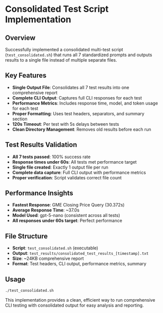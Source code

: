 # Consolidated Test Script Implementation

## Overview
Successfully implemented a consolidated multi-test script (`test_consolidated.sh`) that runs all 7 standardized prompts and outputs results to a single file instead of multiple separate files.

## Key Features
- **Single Output File**: Consolidates all 7 test results into one comprehensive report
- **Complete CLI Output**: Captures full CLI responses for each test
- **Performance Metrics**: Includes response time, model, and token usage for each test
- **Proper Formatting**: Uses test headers, separators, and summary section
- **120s Timeout**: Per test with 5s delays between tests
- **Clean Directory Management**: Removes old results before each run

## Test Results Validation
- **All 7 tests passed**: 100% success rate
- **Response times under 60s**: All tests met performance target
- **Single file created**: Exactly 1 output file per run
- **Complete data capture**: Full CLI output with performance metrics
- **Proper verification**: Script validates correct file count

## Performance Insights
- **Fastest Response**: GME Closing Price Query (30.372s)
- **Average Response Time**: ~37.0s
- **Model Used**: gpt-5-nano (consistent across all tests)
- **All responses under 60s target**: Perfect performance

## File Structure
- **Script**: `test_consolidated.sh` (executable)
- **Output**: `test_results/consolidated_test_results_[timestamp].txt`
- **Size**: ~24KB comprehensive report
- **Format**: Test headers, CLI output, performance metrics, summary

## Usage
```bash
./test_consolidated.sh
```

This implementation provides a clean, efficient way to run comprehensive CLI testing with consolidated output for easy analysis and reporting.